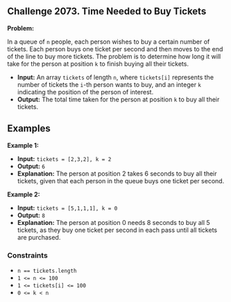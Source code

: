 ## Challenge 2073. Time Needed to Buy Tickets


**Problem:**

In a queue of `n` people, each person wishes to buy a certain number of tickets. Each person buys one ticket per second and then moves to the end of the line to buy more tickets. The problem is to determine how long it will take for the person at position `k` to finish buying all their tickets.

- **Input:** An array `tickets` of length `n`, where `tickets[i]` represents the number of tickets the `i`-th person wants to buy, and an integer `k` indicating the position of the person of interest.
- **Output:** The total time taken for the person at position `k` to buy all their tickets.

## Examples 

**Example 1:**

- **Input:** `tickets = [2,3,2], k = 2`
- **Output:** `6`
- **Explanation:** The person at position 2 takes 6 seconds to buy all their tickets, given that each person in the queue buys one ticket per second.

**Example 2:**

- **Input:** `tickets = [5,1,1,1], k = 0`
- **Output:** `8`
- **Explanation:** The person at position 0 needs 8 seconds to buy all 5 tickets, as they buy one ticket per second in each pass until all tickets are purchased.

### Constraints

- `n == tickets.length`
- `1 <= n <= 100`
- `1 <= tickets[i] <= 100`
- `0 <= k < n`

